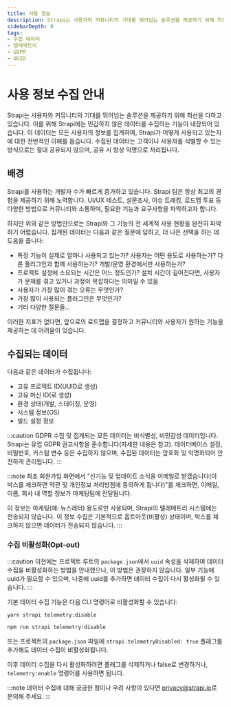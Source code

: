 ```yaml
---
title: 사용 정보
description: Strapi는 사용자와 커뮤니티의 기대를 뛰어넘는 솔루션을 제공하기 위해 최선을 다하고 있습니다. 또한 Strapi를 더욱 발전시키기 위해 지속적으로 개발하고 있습니다.
sidebarDepth: 0
tags:
- 수집 데이터
- 텔레메트리
- GDPR
- UUID
---
```


# 사용 정보 수집 안내

Strapi는 사용자와 커뮤니티의 기대를 뛰어넘는 솔루션을 제공하기 위해 최선을 다하고 있습니다. 이를 위해 Strapi에는 민감하지 않은 데이터를 수집하는 기능이 내장되어 있습니다. 이 데이터는 모든 사용자의 정보를 집계하여, Strapi가 어떻게 사용되고 있는지에 대한 전반적인 이해를 돕습니다. 수집된 데이터는 고객이나 사용자를 식별할 수 있는 방식으로는 절대 공유되지 않으며, 공유 시 항상 익명으로 처리됩니다.

## 배경

Strapi를 사용하는 개발자 수가 빠르게 증가하고 있습니다. Strapi 팀은 항상 최고의 경험을 제공하기 위해 노력합니다. UI/UX 테스트, 설문조사, 이슈 트래킹, 로드맵 투표 등 다양한 방법으로 커뮤니티와 소통하며, 필요한 기능과 요구사항을 파악하고자 합니다.

하지만 위와 같은 방법만으로는 Strapi와 그 기능의 전 세계적 사용 현황을 완전히 파악하기 어렵습니다. 집계된 데이터는 다음과 같은 질문에 답하고, 더 나은 선택을 하는 데 도움을 줍니다:

- 특정 기능이 실제로 얼마나 사용되고 있는가? 사용자는 어떤 용도로 사용하는가? 다른 플러그인과 함께 사용하는가? 개발/운영 환경에서만 사용하는가?
- 프로젝트 설정에 소요되는 시간은 어느 정도인가? 설치 시간이 길어진다면, 사용자가 문제를 겪고 있거나 과정이 복잡하다는 의미일 수 있음
- 사용자가 가장 많이 겪는 오류는 무엇인가?
- 가장 많이 사용되는 플러그인은 무엇인가?
- 기타 다양한 질문들...

이러한 지표가 없다면, 앞으로의 로드맵을 결정하고 커뮤니티와 사용자가 원하는 기능을 제공하는 데 어려움이 있습니다.

## 수집되는 데이터

다음과 같은 데이터가 수집됩니다:

- 고유 프로젝트 ID(UUID로 생성)
- 고유 머신 ID(<ExternalLink to="https://www.npmjs.com/package/node-machine-id" text="node-machine-id"/>로 생성)
- 환경 상태(개발, 스테이징, 운영)
- 시스템 정보(OS)
- 빌드 설정 정보

:::caution GDPR
수집 및 집계되는 모든 데이터는 비식별성, 비민감성 데이터입니다. Strapi는 유럽 GDPR 권고사항을 준수합니다(자세한 내용은 <ExternalLink to="https://strapi.io/privacy" text="개인정보 처리방침"/> 참고). 데이터베이스 설정, 비밀번호, 커스텀 변수 등은 수집하지 않으며, 수집된 데이터는 암호화 및 익명화되어 안전하게 관리됩니다.
:::

:::note
최초 회원가입 화면에서 "신기능 및 업데이트 소식을 이메일로 받겠습니다(이 박스를 체크하면 약관 및 개인정보 처리방침에 동의하게 됩니다)"를 체크하면, 이메일, 이름, 회사 내 역할 정보가 마케팅팀에 전달됩니다.

이 정보는 마케팅(예: 뉴스레터) 용도로만 사용되며, Strapi의 텔레메트리 시스템에는 전송되지 않습니다. 이 정보 수집은 기본적으로 옵트아웃(비활성) 상태이며, 박스를 체크하지 않으면 데이터가 전송되지 않습니다.
:::

### 수집 비활성화(Opt-out)

:::caution
이전에는 프로젝트 루트의 `package.json`에서 `uuid` 속성을 삭제하여 데이터 수집을 비활성화하는 방법을 안내했으나, 이 방법은 권장하지 않습니다. 일부 기능에 uuid가 필요할 수 있으며, 나중에 uuid를 추가하면 데이터 수집이 다시 활성화될 수 있습니다.
:::

기본 데이터 수집 기능은 다음 CLI 명령어로 비활성화할 수 있습니다:

<Tabs groupId="yarn-npm">

<TabItem value="yarn" label="yarn">

```sh
yarn strapi telemetry:disable
```

</TabItem>

<TabItem value="npm" label="NPM">

```sh
npm run strapi telemetry:disable
```

</TabItem>

</Tabs>

또는 프로젝트의 `package.json` 파일에 `strapi.telemetryDisabled: true` 플래그를 추가해도 데이터 수집이 비활성화됩니다.

이후 데이터 수집을 다시 활성화하려면 플래그를 삭제하거나 false로 변경하거나, `telemetry:enable` 명령어를 사용하면 됩니다.

:::note
데이터 수집에 대해 궁금한 점이나 우려 사항이 있다면 [privacy@strapi.io](mailto:privacy@strapi.io)로 문의해 주세요.
:::
